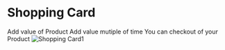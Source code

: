 # Shopping Card 

Add value of Product
Add  value mutiple of time 
You can checkout of your Product 
![Shopping Card1](https://github.com/user-attachments/assets/6a68a3db-dd5d-4269-bbc9-f47ae9cd66ff)
